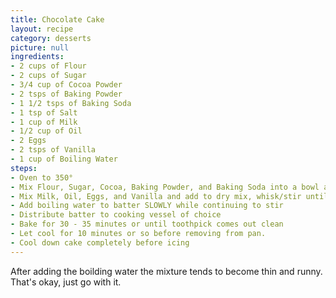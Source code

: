 ```yaml
---
title: Chocolate Cake
layout: recipe
category: desserts
picture: null
ingredients:
- 2 cups of Flour
- 2 cups of Sugar
- 3/4 cup of Cocoa Powder
- 2 tsps of Baking Powder
- 1 1/2 tsps of Baking Soda
- 1 tsp of Salt
- 1 cup of Milk
- 1/2 cup of Oil
- 2 Eggs
- 2 tsps of Vanilla
- 1 cup of Boiling Water
steps:
- Oven to 350°
- Mix Flour, Sugar, Cocoa, Baking Powder, and Baking Soda into a bowl and whisk
- Mix Milk, Oil, Eggs, and Vanilla and add to dry mix, whisk/stir until well combined
- Add boiling water to batter SLOWLY while continuing to stir
- Distribute batter to cooking vessel of choice
- Bake for 30 - 35 minutes or until toothpick comes out clean
- Let cool for 10 minutes or so before removing from pan.
- Cool down cake completely before icing
---
```


After adding the boilding water the mixture tends to become thin and runny. That's okay, just go with it.